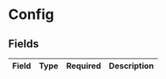 # Config


## Fields

| Field       | Type        | Required    | Description |
| ----------- | ----------- | ----------- | ----------- |